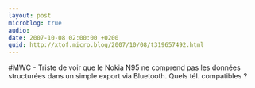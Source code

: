 ```yaml
---
layout: post
microblog: true
audio: 
date: 2007-10-08 02:00:00 +0200
guid: http://xtof.micro.blog/2007/10/08/t319657492.html
---
```

#MWC - Triste de voir que le Nokia N95 ne comprend pas les données structurées dans un simple export via Bluetooth. Quels tél. compatibles ?
